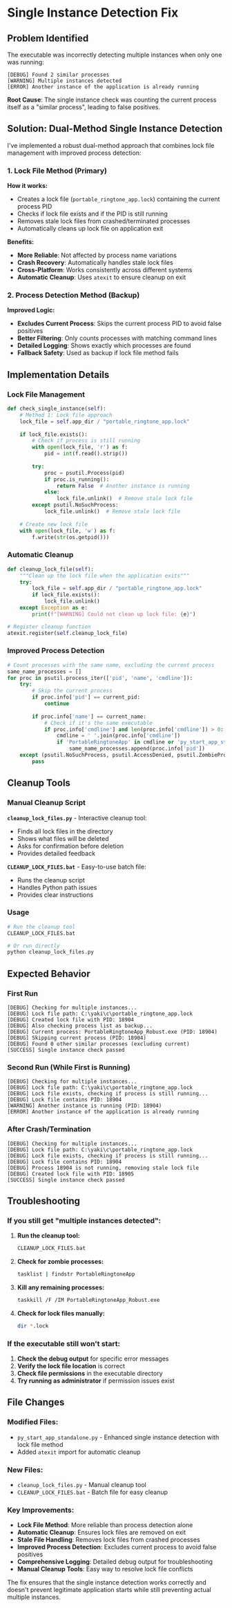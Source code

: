 # Single Instance Detection Fix

## Problem Identified

The executable was incorrectly detecting multiple instances when only one was running:
```
[DEBUG] Found 2 similar processes
[WARNING] Multiple instances detected
[ERROR] Another instance of the application is already running
```

**Root Cause**: The single instance check was counting the current process itself as a "similar process", leading to false positives.

## Solution: Dual-Method Single Instance Detection

I've implemented a robust dual-method approach that combines lock file management with improved process detection:

### 1. Lock File Method (Primary)

**How it works:**
- Creates a lock file (`portable_ringtone_app.lock`) containing the current process PID
- Checks if lock file exists and if the PID is still running
- Removes stale lock files from crashed/terminated processes
- Automatically cleans up lock file on application exit

**Benefits:**
- **More Reliable**: Not affected by process name variations
- **Crash Recovery**: Automatically handles stale lock files
- **Cross-Platform**: Works consistently across different systems
- **Automatic Cleanup**: Uses `atexit` to ensure cleanup on exit

### 2. Process Detection Method (Backup)

**Improved Logic:**
- **Excludes Current Process**: Skips the current process PID to avoid false positives
- **Better Filtering**: Only counts processes with matching command lines
- **Detailed Logging**: Shows exactly which processes are found
- **Fallback Safety**: Used as backup if lock file method fails

## Implementation Details

### Lock File Management

```python
def check_single_instance(self):
    # Method 1: Lock file approach
    lock_file = self.app_dir / "portable_ringtone_app.lock"
    
    if lock_file.exists():
        # Check if process is still running
        with open(lock_file, 'r') as f:
            pid = int(f.read().strip())
        
        try:
            proc = psutil.Process(pid)
            if proc.is_running():
                return False  # Another instance is running
            else:
                lock_file.unlink()  # Remove stale lock file
        except psutil.NoSuchProcess:
            lock_file.unlink()  # Remove stale lock file
    
    # Create new lock file
    with open(lock_file, 'w') as f:
        f.write(str(os.getpid()))
```

### Automatic Cleanup

```python
def cleanup_lock_file(self):
    """Clean up the lock file when the application exits"""
    try:
        lock_file = self.app_dir / "portable_ringtone_app.lock"
        if lock_file.exists():
            lock_file.unlink()
    except Exception as e:
        print(f"[WARNING] Could not clean up lock file: {e}")

# Register cleanup function
atexit.register(self.cleanup_lock_file)
```

### Improved Process Detection

```python
# Count processes with the same name, excluding the current process
same_name_processes = []
for proc in psutil.process_iter(['pid', 'name', 'cmdline']):
    try:
        # Skip the current process
        if proc.info['pid'] == current_pid:
            continue
            
        if proc.info['name'] == current_name:
            # Check if it's the same executable
            if proc.info['cmdline'] and len(proc.info['cmdline']) > 0:
                cmdline = ' '.join(proc.info['cmdline'])
                if 'PortableRingtoneApp' in cmdline or 'py_start_app_standalone' in cmdline:
                    same_name_processes.append(proc.info['pid'])
    except (psutil.NoSuchProcess, psutil.AccessDenied, psutil.ZombieProcess):
        pass
```

## Cleanup Tools

### Manual Cleanup Script

**`cleanup_lock_files.py`** - Interactive cleanup tool:
- Finds all lock files in the directory
- Shows what files will be deleted
- Asks for confirmation before deletion
- Provides detailed feedback

**`CLEANUP_LOCK_FILES.bat`** - Easy-to-use batch file:
- Runs the cleanup script
- Handles Python path issues
- Provides clear instructions

### Usage

```bash
# Run the cleanup tool
CLEANUP_LOCK_FILES.bat

# Or run directly
python cleanup_lock_files.py
```

## Expected Behavior

### First Run
```
[DEBUG] Checking for multiple instances...
[DEBUG] Lock file path: C:\yaki\c\portable_ringtone_app.lock
[DEBUG] Created lock file with PID: 18904
[DEBUG] Also checking process list as backup...
[DEBUG] Current process: PortableRingtoneApp_Robust.exe (PID: 18904)
[DEBUG] Skipping current process (PID: 18904)
[DEBUG] Found 0 other similar processes (excluding current)
[SUCCESS] Single instance check passed
```

### Second Run (While First is Running)
```
[DEBUG] Checking for multiple instances...
[DEBUG] Lock file path: C:\yaki\c\portable_ringtone_app.lock
[DEBUG] Lock file exists, checking if process is still running...
[DEBUG] Lock file contains PID: 18904
[WARNING] Another instance is running (PID: 18904)
[ERROR] Another instance of the application is already running
```

### After Crash/Termination
```
[DEBUG] Checking for multiple instances...
[DEBUG] Lock file path: C:\yaki\c\portable_ringtone_app.lock
[DEBUG] Lock file exists, checking if process is still running...
[DEBUG] Lock file contains PID: 18904
[DEBUG] Process 18904 is not running, removing stale lock file
[DEBUG] Created lock file with PID: 18905
[SUCCESS] Single instance check passed
```

## Troubleshooting

### If you still get "multiple instances detected":

1. **Run the cleanup tool:**
   ```bash
   CLEANUP_LOCK_FILES.bat
   ```

2. **Check for zombie processes:**
   ```bash
   tasklist | findstr PortableRingtoneApp
   ```

3. **Kill any remaining processes:**
   ```bash
   taskkill /F /IM PortableRingtoneApp_Robust.exe
   ```

4. **Check for lock files manually:**
   ```bash
   dir *.lock
   ```

### If the executable still won't start:

1. **Check the debug output** for specific error messages
2. **Verify the lock file location** is correct
3. **Check file permissions** in the executable directory
4. **Try running as administrator** if permission issues exist

## File Changes

### Modified Files:
- `py_start_app_standalone.py` - Enhanced single instance detection with lock file method
- Added `atexit` import for automatic cleanup

### New Files:
- `cleanup_lock_files.py` - Manual cleanup tool
- `CLEANUP_LOCK_FILES.bat` - Batch file for easy cleanup

### Key Improvements:
- **Lock File Method**: More reliable than process detection alone
- **Automatic Cleanup**: Ensures lock files are removed on exit
- **Stale File Handling**: Removes lock files from crashed processes
- **Improved Process Detection**: Excludes current process to avoid false positives
- **Comprehensive Logging**: Detailed debug output for troubleshooting
- **Manual Cleanup Tools**: Easy way to resolve lock file conflicts

The fix ensures that the single instance detection works correctly and doesn't prevent legitimate application starts while still preventing actual multiple instances.
